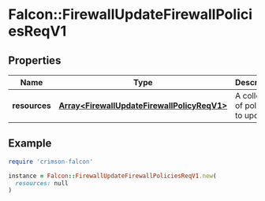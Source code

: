 # Falcon::FirewallUpdateFirewallPoliciesReqV1

## Properties

| Name | Type | Description | Notes |
| ---- | ---- | ----------- | ----- |
| **resources** | [**Array&lt;FirewallUpdateFirewallPolicyReqV1&gt;**](FirewallUpdateFirewallPolicyReqV1.md) | A collection of policies to update |  |

## Example

```ruby
require 'crimson-falcon'

instance = Falcon::FirewallUpdateFirewallPoliciesReqV1.new(
  resources: null
)
```

